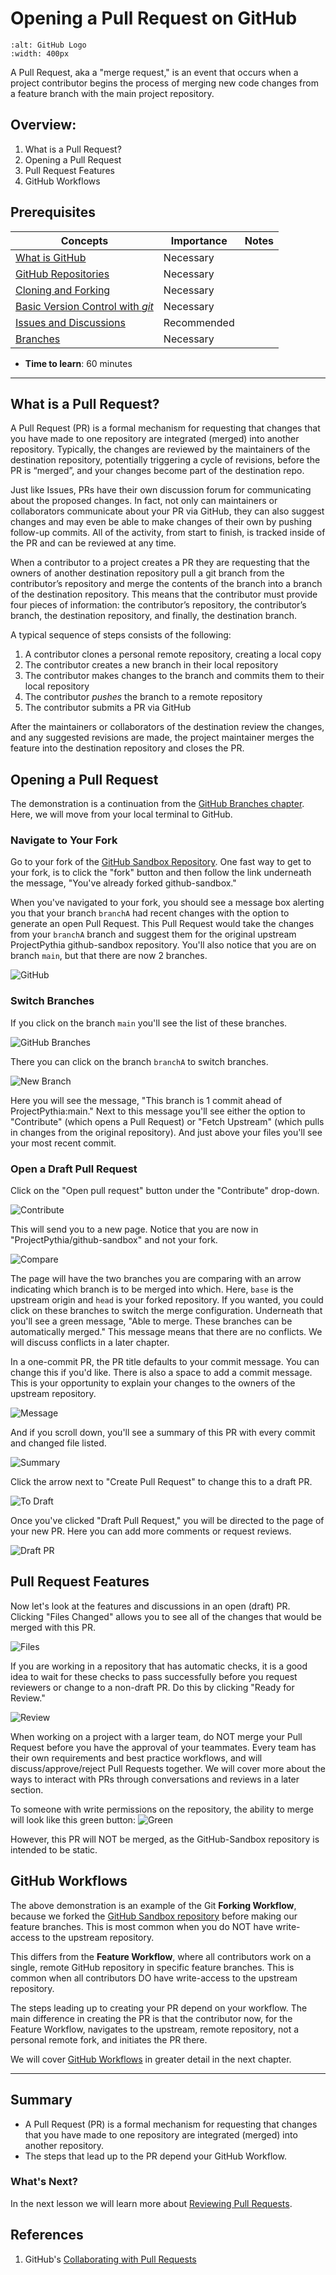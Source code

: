 # Opening a Pull Request on GitHub

```{image} ../../images/GitHub-logo.png
:alt: GitHub Logo
:width: 400px
```

A Pull Request, aka a "merge request," is an event that occurs when a project contributor begins the process of merging new code changes from a feature branch with the main project repository.

## Overview:

1. What is a Pull Request?
1. Opening a Pull Request
1. Pull Request Features
1. GitHub Workflows

## Prerequisites

| Concepts                                      | Importance  | Notes |
| --------------------------------------------- | ----------- | ----- |
| [What is GitHub](what-is-github)              | Necessary   |       |
| [GitHub Repositories](github-repos)           | Necessary   |       |
| [Cloning and Forking](github-cloning-forking) | Necessary   |       |
| [Basic Version Control with _git_](basic-git) | Necessary   |       |
| [Issues and Discussions](github-issues)       | Recommended |       |
| [Branches](git-branches)                      | Necessary   |       |

- **Time to learn**: 60 minutes

---

## What is a Pull Request?

A Pull Request (PR) is a formal mechanism for requesting that changes
that you have made to one repository are integrated (merged) into
another repository. Typically, the changes are reviewed by the
maintainers of the destination repository, potentially triggering
a cycle of revisions, before the PR is “merged”, and your changes
become part of the destination repo.

Just like Issues, PRs have
their own discussion forum for communicating about the proposed
changes. In fact, not only can maintainers or collaborators communicate
about your PR via GitHub, they can also suggest changes and may
even be able to make changes of their own by pushing follow-up
commits. All of the activity, from start to finish, is tracked
inside of the PR and can be reviewed at any time.

When a contributor to a project creates a PR they are requesting
that the owners of another destination repository pull a git
branch from the contributor’s repository and merge the contents of
the branch into a branch of the destination repository. This means
that the contributor must provide four pieces of information: the
contributor’s repository, the contributor’s branch, the destination
repository, and finally, the destination branch.

A typical sequence of steps consists of the following:

1. A contributor clones a personal remote repository, creating a local copy
1. The contributor creates a new branch in their local repository
1. The contributor makes changes to the branch and commits them to
   their local repository
1. The contributor _pushes_ the branch to a remote repository
1. The contributor submits a PR via GitHub

After the maintainers or collaborators of the destination review
the changes, and any suggested revisions are made, the project
maintainer merges the feature into the destination repository and
closes the PR.

## Opening a Pull Request

The demonstration is a continuation from the [GitHub Branches chapter](github-branches). Here, we will move from your local terminal to GitHub.

### Navigate to Your Fork

Go to your fork of the [GitHub Sandbox Repository](https://github.com/ProjectPythia/github-sandbox). One fast way to get to your fork, is to click the "fork" button and then follow the link underneath the message, "You've already forked github-sandbox."

When you've navigated to your fork, you should see a message box alerting you that your branch `branchA` had recent changes with the option to generate an open Pull Request. This Pull Request would take the changes from your `branchA` branch and suggest them for the original upstream ProjectPythia github-sandbox repository. You'll also notice that you are on branch `main`, but that there are now 2 branches.

![GitHub](../../images/8-github.png)

### Switch Branches

If you click on the branch `main` you'll see the list of these branches.

![GitHub Branches](../../images/9-github-seebranches.png)

There you can click on the branch `branchA` to switch branches.

![New Branch](../../images/10-github-newbranch.png)

Here you will see the message, "This branch is 1 commit ahead of ProjectPythia:main." Next to this message you'll see either the option to "Contribute" (which opens a Pull Request) or "Fetch Upstream" (which pulls in changes from the original repository). And just above your files you'll see your most recent commit.

### Open a Draft Pull Request

Click on the "Open pull request" button under the "Contribute" drop-down.

![Contribute](../../images/11-newbranch-contribute.png)

This will send you to a new page. Notice that you are now in "ProjectPythia/github-sandbox" and not your fork.

![Compare](../../images/12-compare.png)

The page will have the two branches you are comparing with an arrow indicating which branch is to be merged into which. Here, `base` is the upstream origin and `head` is your forked repository. If you wanted, you could click on these branches to switch the merge configuration. Underneath that you'll see a green message, "Able to merge. These branches can be automatically merged." This message means that there are no conflicts. We will discuss conflicts in a later chapter.

In a one-commit PR, the PR title defaults to your commit message. You can change this if you'd like. There is also a space to add a commit message. This is your opportunity to explain your changes to the owners of the upstream repository.

![Message](../../images/13-message.png)

And if you scroll down, you'll see a summary of this PR with every commit and changed file listed.

![Summary](../../images/14-prsummary.png)

Click the arrow next to "Create Pull Request" to change this to a draft PR.

![To Draft](../../images/15-todraft.png)

Once you've clicked "Draft Pull Request," you will be directed to the page of your new PR. Here you can add more comments or request reviews.

![Draft PR](../../images/16-draft.png)

## Pull Request Features

Now let's look at the features and discussions in an open (draft) PR.
Clicking "Files Changed" allows you to see all of the changes that would be merged with this PR.

![Files](../../images/17-fileschanged.png)

If you are working in a repository that has automatic checks, it is a good idea to wait for these checks to pass successfully before you request reviewers or change to a non-draft PR. Do this by clicking "Ready for Review."

![Review](../../images/18-review.png)

When working on a project with a larger team, do NOT merge your Pull Request before you have the approval of your teammates. Every team has their own requirements and best practice workflows, and will discuss/approve/reject Pull Requests together. We will cover more about the ways to interact with PRs through conversations and reviews in a later section.

To someone with write permissions on the repository, the ability to merge will look like this green button:
![Green](../../images/20-green.png)

However, this PR will NOT be merged, as the GitHub-Sandbox repository is intended to be static.

## GitHub Workflows

The above demonstration is an example of the Git **Forking Workflow**, because we forked the [GitHub Sandbox repository](https://github.com/ProjectPythia/github-sandbox) before making our feature branches. This is most common when you do NOT have write-access to the upstream repository.

This differs from the **Feature Workflow**, where all contributors work on a single, remote GitHub repository in specific feature branches. This is common when all contributors DO have write-access to the upstream repository.

The steps leading up to creating your PR depend on your workflow. The main difference in creating the PR is that
the contributor now, for the Feature Workflow, navigates to the upstream, remote
repository, not a personal remote fork, and initiates the PR there.

We will cover [GitHub Workflows](github-workflows) in greater detail in the next chapter.

---

## Summary

- A Pull Request (PR) is a formal mechanism for requesting that changes
  that you have made to one repository are integrated (merged) into
  another repository.
- The steps that lead up to
  the PR depend your GitHub Workflow.

### What's Next?

In the next lesson we will learn more about [Reviewing Pull Requests](review-pr).

## References

1. GitHub's [Collaborating with Pull Requests](https://docs.github.com/en/pull-requests/collaborating-with-pull-requests)
